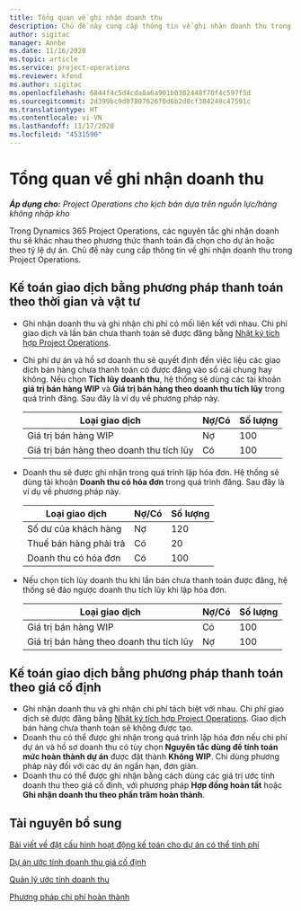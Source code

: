 ```yaml
---
title: Tổng quan về ghi nhận doanh thu
description: Chủ đề này cung cấp thông tin về ghi nhận doanh thu trong Project Operations.
author: sigitac
manager: Annbe
ms.date: 11/16/2020
ms.topic: article
ms.service: project-operations
ms.reviewer: kfend
ms.author: sigitac
ms.openlocfilehash: 6844f4c5d4cda8a6a901b0302448f70f4c597f5d
ms.sourcegitcommit: 2d399bc9d07807626f0d6b2d0cf304240c47591c
ms.translationtype: HT
ms.contentlocale: vi-VN
ms.lasthandoff: 11/17/2020
ms.locfileid: "4531590"
---
```

# <a name="revenue-recognition-overview"></a>Tổng quan về ghi nhận doanh thu

_**Áp dụng cho:** Project Operations cho kịch bản dựa trên nguồn lực/hàng không nhập kho_

Trong Dynamics 365 Project Operations, các nguyên tắc ghi nhận doanh thu sẽ khác nhau theo phương thức thanh toán đã chọn cho dự án hoặc theo tỷ lệ dự án. Chủ đề này cung cấp thông tin về ghi nhận doanh thu trong Project Operations.

## <a name="transactions-accounted-using-time-and-material-billing-method"></a>Kế toán giao dịch bằng phương pháp thanh toán theo thời gian và vật tư

- Ghi nhận doanh thu và ghi nhận chi phí có mối liên kết với nhau. Chi phí giao dịch và lần bán chưa thanh toán sẽ được đăng bằng [Nhật ký tích hợp Project Operations](../project-accounting/project-operations-integration-journal.md).
- Chi phí dự án và hồ sơ doanh thu sẽ quyết định đến việc liệu các giao dịch bán hàng chưa thanh toán có được đăng vào sổ cái chung hay không. Nếu chọn **Tích lũy doanh thu**, hệ thống sẽ dùng các tài khoản **giá trị bán hàng WIP** và **Giá trị bán hàng theo doanh thu tích lũy** trong quá trình đăng. Sau đây là ví dụ về phương pháp này.  

  | Loại giao dịch | Nợ/Có | Số lượng |
  | --- | --- | --- |
  | Giá trị bán hàng WIP | Nợ | 100 |
  | Giá trị bán hàng theo doanh thu tích lũy | Có | 100 |

- Doanh thu sẽ được ghi nhận trong quá trình lập hóa đơn. Hệ thống sẽ dùng tài khoản **Doanh thu có hóa đơn** trong quá trình đăng. Sau đây là ví dụ về phương pháp này.  

  | Loại giao dịch | Nợ/Có | Số lượng |
  | --- | --- | --- |
  | Số dư của khách hàng | Nợ | 120 |
  | Thuế bán hàng phải trả | Có | 20 |
  | Doanh thu có hóa đơn | Có | 100 |

- Nếu chọn tích lũy doanh thu khi lần bán chưa thanh toán được đăng, hệ thống sẽ đảo ngược doanh thu tích lũy khi lập hóa đơn.

  | Loại giao dịch | Nợ/Có | Số lượng |
  | --- | --- | --- |
  | Giá trị bán hàng WIP | Có | 100 |
  | Giá trị bán hàng theo doanh thu tích lũy | Nợ | 100 |

## <a name="transactions-accounted-using-the-fixed-price-billing-method"></a>Kế toán giao dịch bằng phương pháp thanh toán theo giá cố định

- Ghi nhận doanh thu và ghi nhận chi phí tách biệt với nhau. Chi phí giao dịch sẽ được đăng bằng [Nhật ký tích hợp Project Operations](../project-accounting/project-operations-integration-journal.md). Giao dịch bán hàng chưa thanh toán sẽ không được tạo.
- Doanh thu có thể được ghi nhận trong quá trình lập hóa đơn nếu chi phí dự án và hồ sơ doanh thu có tùy chọn **Nguyên tắc dùng để tính toán mức hoàn thành dự án** được đặt thành **Không WIP**. Chỉ dùng phương pháp này đối với các dự án ngắn hạn, đơn giản.
- Doanh thu có thể được ghi nhận bằng cách dùng các giá trị ước tính doanh thu theo giá cố định, với phương pháp **Hợp đồng hoàn tất** hoặc **Ghi nhận doanh thu theo phần trăm hoàn thành**.

## <a name="additional-resources"></a>Tài nguyên bổ sung
[Bài viết về đặt cấu hình hoạt động kế toán cho dự án có thể tính phí](../project-accounting/configure-accounting-billable-projects.md)

[Dự án ước tính doanh thu giá cố định](rev-rec-percentage-completion-method.md)

[Quản lý ước tính doanh thu](rev-rec-completed-contract-method.md)

[Phương pháp chi phí hoàn thành](cost-complete-methods.md)
